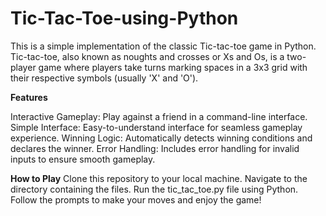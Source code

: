 # Tic-Tac-Toe-using-Python
This is a simple implementation of the classic Tic-tac-toe game in Python. Tic-tac-toe, also known as noughts and crosses or Xs and Os, is a two-player game where players take turns marking spaces in a 3x3 grid with their respective symbols (usually 'X' and 'O').

**Features**

Interactive Gameplay: Play against a friend in a command-line interface.
Simple Interface: Easy-to-understand interface for seamless gameplay experience.
Winning Logic: Automatically detects winning conditions and declares the winner.
Error Handling: Includes error handling for invalid inputs to ensure smooth gameplay.

**How to Play**
Clone this repository to your local machine.
Navigate to the directory containing the files.
Run the tic_tac_toe.py file using Python.
Follow the prompts to make your moves and enjoy the game!
